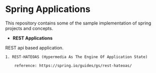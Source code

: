# Spring Applications

This repository contains some of the sample implementation of spring projects and concepts.

* <b>REST Applications</b>

REST api based application.

	1. REST-HATEOAS (Hypermedia As The Engine Of Application State)
	
		reference: https://spring.io/guides/gs/rest-hateoas/